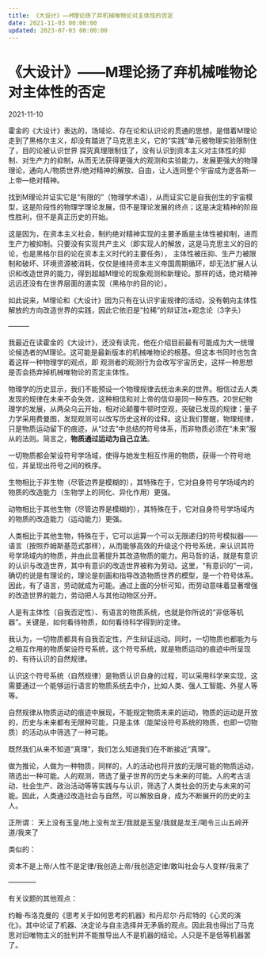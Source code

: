 ```yaml
---
title: 《大设计》——M理论扬了弃机械唯物论对主体性的否定
date: 2021-11-03 00:00:00
updated: 2023-07-03 00:00:00
---
```



# 《大设计》——M理论扬了弃机械唯物论对主体性的否定


2021-11-10

霍金的《大设计》表达的，场域论、存在论和认识论的贯通的思想，是借着M理论走到了黑格尔主义，却没有踏进了马克思主义，它的“实践”单元被物理实验限制住了，目的论被认识世界 探究真理限制住了，没有认识到资本主义对主体性的抑制、对生产力的抑制，从而无法获得更强大的观测和实验能力，发展更强大的物理理论，通向人/物质世界/绝对精神的解放、自由，让人连同整个宇宙成为逻各斯—上帝—绝对精神。

找到M理论并证实它是“有限的”（物理学术语），从而证实它是自我创生的宇宙模型，这是阶段性的物理学理论发展，但不是理论发展的终点；这是决定精神的阶段性胜利，但不是真正历史的开始。

这是因为，在资本主义社会，制约绝对精神实现的主要矛盾是主体性被抑制，进而生产力被抑制。只要没有实现共产主义（即实现人的解放，这是马克思主义的目的论，也是黑格尔目的论在资本主义时代的主要任务）， 主体性被压抑、生产力被限制和破坏、环境资源被消耗，仅仅是维持资本主义帝国周期循环，却无法扩展人认识和改造世界的能力，得到超越M理论的现象观测和新理论。那样的话，绝对精神远远还没有在世界层面的道实现（黑格尔的目的论）。

如此说来，M理论和《大设计》因为只有在认识宇宙规律的活动，没有朝向主体性解放的方向改造世界的实践，因此它依旧是“拉稀”的辩证法+观念论（3字头）

———

我最近在读霍金的《大设计》，还没有读完，他在介绍目前最有可能成为大一统理论候选者的M理论。这可能是最新版本的机械唯物论的根基。但这本书同时也包含着这样一种物理学的观点，即 观测者的观测行为会改写宇宙历史，这样一种思想是否会扬弃掉机械唯物论的否定主体性。

物理学的历史显示，我们不能预设一个物理规律去统治未来的世界。相信过去人类发现的规律在未来不会失效，这种相信和对上帝的信仰是同一种东西。20世纪物理学的发展，从两朵乌云开始，相对论颠覆牛顿时空观，突破已发现的规律；量子力学采用费曼图，发现观测可以改写历史这样的诠释。这让我们警醒，物理规律，只是物质运动留下的痕迹，从“过去”中总结的符号体系，而非物质必须在“未来”服从的法则。简言之，**物质通过运动为自己立法**。

一切物质都会架设符号学场域，使得与她发生相互作用的物质，获得一个符号地位，并呈现出符号之间的秩序。

生物相比于非生物（尽管边界是模糊的），其特殊在于，它对自身符号学场域内的物质的改造能力（生物学上的同化、异化作用）更强。

动物相比于其他生物（尽管边界是模糊的），其特殊在于，它对自身符号学场域内的物质的改造能力（运动能力）更强。

人类相比于其他生物，特殊在于，它可以运算一个可以无限递归的符号模拟器——语言（按照乔姆斯基范式那样），从而能够高效的升级这个符号系统，来认识其符号学场域内的物质，并由此显著提升其改造物质的能力。用马哲的话，就是有意识的认识与改造世界，其中有意识的改造世界被称为劳动。这里，“有意识的”一词，确切的说是有理论的，理论是刻画和指导改造物质世界的模型，是一个符号体系。因此，有了语言，劳动就成为可能。通过上面的分析可知，而劳动意味着显著增强的改造世界的能力，劳动把人与其他动物区分开。

人是有主体性（自我否定性）、有语言的物质系统，也就是你所说的“非低等机器”。关键是，如何看待物质，如何看待科学得到的定律。

我认为，一切物质都具有自我否定性，产生辩证运动。同时，一切物质也都能为与之相互作用的物质架设符号系统，这个符号系统，就是物质运动的痕迹中所呈现的、有待认识的自然规律。

认识这个符号系统（自然规律）是物质认识自身的过程，可以采用科学来实现，这需要通过一个能够运行语言的物质系统去中介，比如人类、强人工智能、外星人等等。

自然规律从物质运动的痕迹中展现，不能规定物质未来的运动，物质的运动是开放的，历史与未来都有无限种可能，只是主体（能架设符号系统的物质，也即一切物质）的活动从中筛选了一种可能。

既然我们从来不知道“真理”，我们怎么知道我们在不断接近“真理”。

做为推论，人做为一种物质，同样的，人的活动也将开放的无限可能的物质运动，筛选出一种可能。人的观测，筛选了量子世界的历史与未来的可能。人的考古活动、社会生产、政治活动等等实践与与认识，筛选了人类社会的历史与未来的可能。因此，人类通过改造社会与自然，可以解放自身，成为不断展开的历史的主人。

正所谓：
天上没有玉皇/地上没有龙王/我就是玉皇/我就是龙王/喝令三山五岭开道/我来了

类似的：

资本不是上帝/人性不是定律/我创造上帝/我创造定律/敢叫社会与人变样/我来了

————

有关议题的其他观点：

约翰·布洛克曼的《思考关于如何思考的机器》和丹尼尔·丹尼特的《心灵的演化》。其中论证了机器、决定论与自主选择并无矛盾的观点。因此我也得出了马克思对旧唯物主义的批判并不能推导出人不是机器的结论。人只是不是低等机器罢了。

